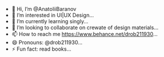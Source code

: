 - 👋 Hi, I’m @AnatoliiBaranov
- 👀 I’m interested in UI|UX Design...
- 🌱 I’m currently learning singly...
- 💞️ I’m looking to collaborate on crewate of design materials...
- 📫 How to reach me https://www.behance.net/drob211930...
- 😄 Pronouns: @drob211930...
- ⚡ Fun fact: read books...

<!---
AnatoliiBaranov/AnatoliiBaranov is a ✨ special ✨ repository because its `README.md` (this file) appears on your GitHub profile.
You can click the Preview link to take a look at your changes.
--->

